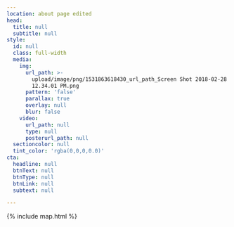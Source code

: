 ```yaml
---
location: about page edited
head:
  title: null
  subtitle: null
style:
  id: null
  class: full-width
  media:
    img:
      url_path: >-
        upload/image/png/1531863618430_url_path_Screen Shot 2018-02-28 at
        12.34.01 PM.png
      pattern: 'false'
      parallax: true
      overlay: null
      blur: false
    video:
      url_path: null
      type: null
      posterurl_path: null
  sectioncolor: null
  tint_color: 'rgba(0,0,0,0.0)'
cta:
  headline: null
  btnText: null
  btnType: null
  btnLink: null
  subtext: null

---
```










{% include map.html %}







